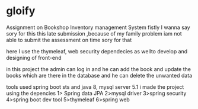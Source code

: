 # gloify
Assignment on Bookshop Inventory management System 
fistly I wanna say sory for this this late submission ,because of my family problem iam not able to submit the assessment on time sory for that 


here I use the thymeleaf, web security dependecies as wellto develop and designing of front-end

in this project the admin can log in and he can add the book and update the books which are there in the database and he can delete the  unwanted data 


tools used spring boot sts and java 8, mysql server 5.1
i made the project using the depencies
1> Spring data JPA
2>mysql driver
3>spring security
4>spring boot dev tool
5>thymeleaf
6>spring web
